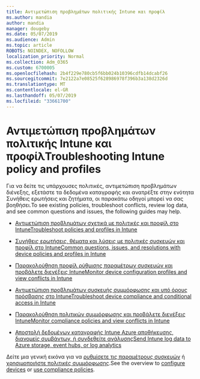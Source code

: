 ```yaml
---
title: Αντιμετώπιση προβλημάτων πολιτικής Intune και προφίλ
ms.author: mandia
author: mandia
manager: dougeby
ms.date: 05/07/2019
ms.audience: Admin
ms.topic: article
ROBOTS: NOINDEX, NOFOLLOW
localization_priority: Normal
ms.collection: Adm_O365
ms.custom: 6700005
ms.openlocfilehash: 2b4f229e780cb5f6bb024b10396cdfb14dcabf26
ms.sourcegitcommit: 7e2122a7e08525f628986978f396b3a138d2326d
ms.translationtype: MT
ms.contentlocale: el-GR
ms.lasthandoff: 05/07/2019
ms.locfileid: "33661700"
---
```

# <a name="troubleshooting-intune-policy-and-profiles"></a><span data-ttu-id="76443-102">Αντιμετώπιση προβλημάτων πολιτικής Intune και προφίλ</span><span class="sxs-lookup"><span data-stu-id="76443-102">Troubleshooting Intune policy and profiles</span></span>

<span data-ttu-id="76443-103">Για να δείτε τις υπάρχουσες πολιτικές, αντιμετώπιση προβλημάτων διένεξης, εξετάστε τα δεδομένα καταγραφής και ανατρέξτε στην ενότητα Συνήθεις ερωτήσεις και ζητήματα, οι παρακάτω οδηγοί μπορεί να σας βοηθήσει.</span><span class="sxs-lookup"><span data-stu-id="76443-103">To see existing policies, troubleshoot conflicts, review log data, and see common questions and issues, the following guides may help.</span></span>

- [<span data-ttu-id="76443-104">Αντιμετώπιση προβλημάτων σχετικά με πολιτικές και προφίλ στο Intune</span><span class="sxs-lookup"><span data-stu-id="76443-104">Troubleshoot policies and profiles in Intune</span></span>](https://docs.microsoft.com/intune/troubleshoot-policies-in-microsoft-intune)

- [<span data-ttu-id="76443-105">Συνήθεις ερωτήσεις, θέματα και λύσεις με πολιτικές συσκευών και προφίλ στο Intune</span><span class="sxs-lookup"><span data-stu-id="76443-105">Common questions, issues, and resolutions with device policies and profiles in Intune</span></span>](https://docs.microsoft.com/intune/device-profile-troubleshoot)

- [<span data-ttu-id="76443-106">Παρακολούθηση προφίλ ρύθμισης παραμέτρων συσκευών και προβάλετε διενέξεις Intune</span><span class="sxs-lookup"><span data-stu-id="76443-106">Monitor device configuration profiles and view conflicts in Intune</span></span>](https://docs.microsoft.com/intune/device-profile-monitor)

- [<span data-ttu-id="76443-107">Αντιμετώπιση προβλημάτων συσκευής συμμόρφωσης και υπό όρους πρόσβασης στο Intune</span><span class="sxs-lookup"><span data-stu-id="76443-107">Troubleshoot device compliance and conditional access in Intune</span></span>](https://docs.microsoft.com/intune/troubleshoot-conditional-access)

- [<span data-ttu-id="76443-108">Παρακολούθηση πολιτικών συμμόρφωσης και προβάλετε διενέξεις Intune</span><span class="sxs-lookup"><span data-stu-id="76443-108">Monitor compliance policies and view conflicts in Intune</span></span>](https://docs.microsoft.com/intune/compliance-policy-monitor)

- [<span data-ttu-id="76443-109">Αποστολή δεδομένων καταγραφής Intune Azure αποθήκευσης, διανομείς συμβάντων, ή συνδεθείτε ανάλυσης</span><span class="sxs-lookup"><span data-stu-id="76443-109">Send Intune log data to Azure storage, event hubs, or log analytics</span></span>](https://docs.microsoft.com/intune/review-logs-using-azure-monitor)

<span data-ttu-id="76443-110">Δείτε μια γενική εικόνα για να [ρυθμίσετε τις παραμέτρους συσκευών](https://docs.microsoft.com/intune/device-profiles) ή [χρησιμοποιήστε πολιτικές συμμόρφωσης](https://docs.microsoft.com/intune/device-compliance-get-started).</span><span class="sxs-lookup"><span data-stu-id="76443-110">See the overview to [configure devices](https://docs.microsoft.com/intune/device-profiles) or [use compliance policies](https://docs.microsoft.com/intune/device-compliance-get-started).</span></span>